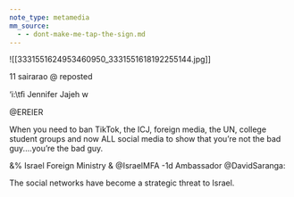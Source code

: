 ```yaml
---
note_type: metamedia
mm_source:
  - - dont-make-me-tap-the-sign.md
---
```


![[3331551624953460950_3331551618192255144.jpg]]

11 sairarao @ reposted

‘i:\tﬁ Jennifer Jajeh w

@EREIER

When you need to ban TikTok, the ICJ, foreign
media, the UN, college student groups and now
ALL social media to show that you’re not the
bad guy....you’re the bad guy.

&% Israel Foreign Ministry & @IsraelMFA -1d
Ambassador @DavidSaranga:

The social networks have become a strategic
threat to Israel.

